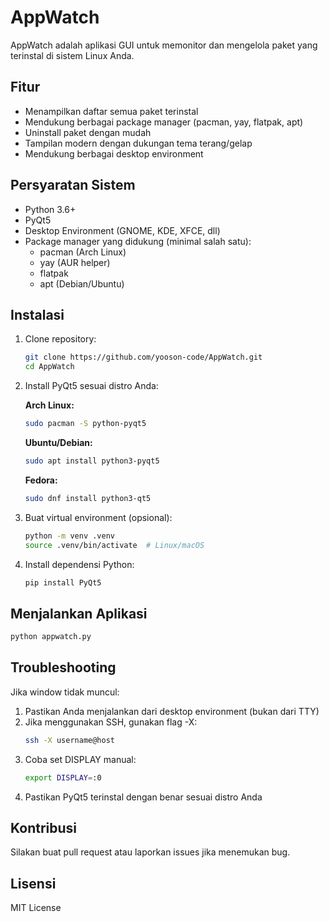 # AppWatch

AppWatch adalah aplikasi GUI untuk memonitor dan mengelola paket yang terinstal di sistem Linux Anda.

## Fitur

- Menampilkan daftar semua paket terinstal
- Mendukung berbagai package manager (pacman, yay, flatpak, apt)
- Uninstall paket dengan mudah
- Tampilan modern dengan dukungan tema terang/gelap
- Mendukung berbagai desktop environment

## Persyaratan Sistem

- Python 3.6+
- PyQt5
- Desktop Environment (GNOME, KDE, XFCE, dll)
- Package manager yang didukung (minimal salah satu):
  - pacman (Arch Linux)
  - yay (AUR helper)
  - flatpak
  - apt (Debian/Ubuntu)

## Instalasi

1. Clone repository:

   ```bash
   git clone https://github.com/yooson-code/AppWatch.git
   cd AppWatch
   ```

2. Install PyQt5 sesuai distro Anda:

   **Arch Linux:**

   ```bash
   sudo pacman -S python-pyqt5
   ```

   **Ubuntu/Debian:**

   ```bash
   sudo apt install python3-pyqt5
   ```

   **Fedora:**

   ```bash
   sudo dnf install python3-qt5
   ```

3. Buat virtual environment (opsional):

   ```bash
   python -m venv .venv
   source .venv/bin/activate  # Linux/macOS
   ```

4. Install dependensi Python:
   ```bash
   pip install PyQt5
   ```

## Menjalankan Aplikasi

```bash
python appwatch.py
```

## Troubleshooting

Jika window tidak muncul:

1. Pastikan Anda menjalankan dari desktop environment (bukan dari TTY)
2. Jika menggunakan SSH, gunakan flag -X:
   ```bash
   ssh -X username@host
   ```
3. Coba set DISPLAY manual:
   ```bash
   export DISPLAY=:0
   ```
4. Pastikan PyQt5 terinstal dengan benar sesuai distro Anda

## Kontribusi

Silakan buat pull request atau laporkan issues jika menemukan bug.

## Lisensi

MIT License
